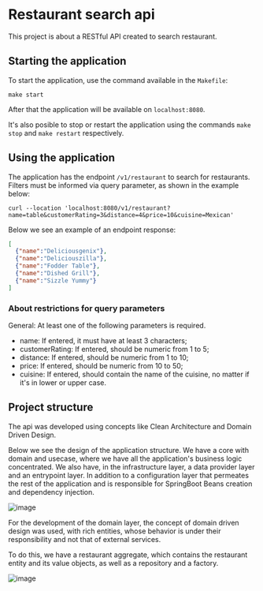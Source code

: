 # Restaurant search api

This project is about a RESTful API created to search restaurant.

## Starting the application

To start the application, use the command available in the `Makefile`:

```shell
make start
```

After that the application will be available on `localhost:8080`.

It's also posible to stop or restart the application using the commands `make stop` and `make restart` respectively.

## Using the application

The application has the endpoint `/v1/restaurant` to search for restaurants. 
Filters must be informed via query parameter, as shown in the example below:

```shell
curl --location 'localhost:8080/v1/restaurant?name=table&customerRating=3&distance=4&price=10&cuisine=Mexican'
```

Below we see an example of an endpoint response:

```json
[
  {"name":"Deliciousgenix"},
  {"name":"Deliciouszilla"},
  {"name":"Fodder Table"},
  {"name":"Dished Grill"},
  {"name":"Sizzle Yummy"}
]
```

### About restrictions for query parameters

General: At least one of the following parameters is required.

- name: If entered, it must have at least 3 characters;
- customerRating: If entered, should be numeric from 1 to 5;
- distance: If entered, should be numeric from 1 to 10;
- price: If entered, should be numeric from 10 to 50;
- cuisine: If entered, should contain the name of the cuisine, no matter if it's in lower or upper case.

## Project structure

The api was developed using concepts like Clean Architecture and Domain Driven Design.

Below we see the design of the application structure. We have a core with domain and usecase, where we have all the application's business logic concentrated.
We also have, in the infrastructure layer, a data provider layer and an entrypoint layer. In addition to a configuration layer that permeates the rest of the application and is responsible for SpringBoot Beans creation and dependency injection.

![image](https://github.com/guilhermegs/restaurant-service/assets/27780764/8cbad682-0432-4d97-9372-2d8e7cd0a552)


For the development of the domain layer, the concept of domain driven design was used, with rich entities, whose behavior is under their responsibility and not that of external services.

To do this, we have a restaurant aggregate, which contains the restaurant entity and its value objects, as well as a repository and a factory.

![image](https://github.com/guilhermegs/restaurant-service/assets/27780764/5a0d509b-b48d-4c95-b923-cc9449981134)


